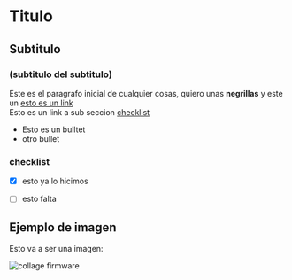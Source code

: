 # Titulo

## Subtitulo

### (subtitulo del subtitulo)

Este es el paragrafo inicial de cualquier cosas, quiero unas **negrillas** y este un [esto es un link](https://canair.io)  
Esto es un link a sub seccion [checklist](#cheklist)

- Esto es un bulltet
- otro bullet

### checklist

- [x] esto ya lo hicimos
- [ ] esto falta



## Ejemplo de imagen

Esto va a ser una imagen:

![collage firmware](https://raw.githubusercontent.com/kike-canaries/canairio_firmware/master/images/collage.jpg)

